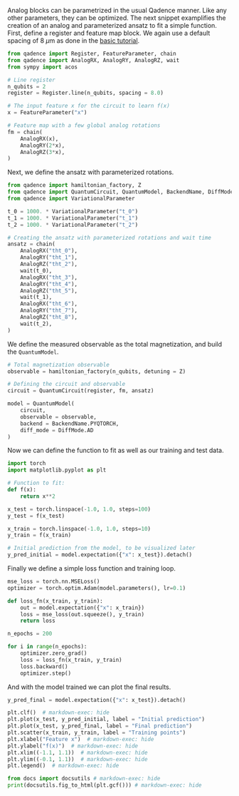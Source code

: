 Analog blocks can be parametrized in the usual Qadence manner. Like any other parameters,
they can be optimized. The next snippet examplifies the creation of an analog and parameterized ansatz
to fit a simple function. First, define a register and feature map block. We again use a default spacing of
$8~\mu\text{m}$ as done in the [basic tutorial](analog-basics.md).


```python exec="on" source="material-block" session="qcl"
from qadence import Register, FeatureParameter, chain
from qadence import AnalogRX, AnalogRY, AnalogRZ, wait
from sympy import acos

# Line register
n_qubits = 2
register = Register.line(n_qubits, spacing = 8.0)

# The input feature x for the circuit to learn f(x)
x = FeatureParameter("x")

# Feature map with a few global analog rotations
fm = chain(
    AnalogRX(x),
    AnalogRY(2*x),
    AnalogRZ(3*x),
)
```

Next, we define the ansatz with parameterized rotations.

```python exec="on" source="material-block" session="qcl"
from qadence import hamiltonian_factory, Z
from qadence import QuantumCircuit, QuantumModel, BackendName, DiffMode
from qadence import VariationalParameter

t_0 = 1000. * VariationalParameter("t_0")
t_1 = 1000. * VariationalParameter("t_1")
t_2 = 1000. * VariationalParameter("t_2")

# Creating the ansatz with parameterized rotations and wait time
ansatz = chain(
    AnalogRX("tht_0"),
    AnalogRY("tht_1"),
    AnalogRZ("tht_2"),
    wait(t_0),
    AnalogRX("tht_3"),
    AnalogRY("tht_4"),
    AnalogRZ("tht_5"),
    wait(t_1),
    AnalogRX("tht_6"),
    AnalogRY("tht_7"),
    AnalogRZ("tht_8"),
    wait(t_2),
)
```

We define the measured observable as the total magnetization, and build the `QuantumModel`.

```python exec="on" source="material-block" session="qcl"
# Total magnetization observable
observable = hamiltonian_factory(n_qubits, detuning = Z)

# Defining the circuit and observable
circuit = QuantumCircuit(register, fm, ansatz)

model = QuantumModel(
    circuit,
    observable = observable,
    backend = BackendName.PYQTORCH,
    diff_mode = DiffMode.AD
)
```

Now we can define the function to fit as well as our training and test data.

```python exec="on" source="material-block" session="qcl"
import torch
import matplotlib.pyplot as plt

# Function to fit:
def f(x):
    return x**2

x_test = torch.linspace(-1.0, 1.0, steps=100)
y_test = f(x_test)

x_train = torch.linspace(-1.0, 1.0, steps=10)
y_train = f(x_train)

# Initial prediction from the model, to be visualized later
y_pred_initial = model.expectation({"x": x_test}).detach()
```

Finally we define a simple loss function and training loop.

```python exec="on" source="material-block" session="qcl"
mse_loss = torch.nn.MSELoss()
optimizer = torch.optim.Adam(model.parameters(), lr=0.1)

def loss_fn(x_train, y_train):
    out = model.expectation({"x": x_train})
    loss = mse_loss(out.squeeze(), y_train)
    return loss

n_epochs = 200

for i in range(n_epochs):
    optimizer.zero_grad()
    loss = loss_fn(x_train, y_train)
    loss.backward()
    optimizer.step()
```

And with the model trained we can plot the final results.

```python exec="on" source="material-block" html="1" session="qcl"
y_pred_final = model.expectation({"x": x_test}).detach()

plt.clf()  # markdown-exec: hide
plt.plot(x_test, y_pred_initial, label = "Initial prediction")
plt.plot(x_test, y_pred_final, label = "Final prediction")
plt.scatter(x_train, y_train, label = "Training points")
plt.xlabel("Feature x")  # markdown-exec: hide
plt.ylabel("f(x)")  # markdown-exec: hide
plt.xlim((-1.1, 1.1))  # markdown-exec: hide
plt.ylim((-0.1, 1.1))  # markdown-exec: hide
plt.legend()  # markdown-exec: hide

from docs import docsutils # markdown-exec: hide
print(docsutils.fig_to_html(plt.gcf())) # markdown-exec: hide
```
